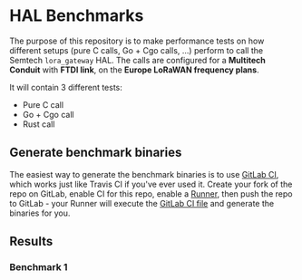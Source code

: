 # HAL Benchmarks

The purpose of this repository is to make performance tests on how different setups (pure C calls, Go + Cgo calls, ...) perform to call the Semtech `lora_gateway` HAL. The calls are configured for a **Multitech Conduit** with **FTDI link**, on the **Europe LoRaWAN frequency plans**.

It will contain 3 different tests:

+ Pure C call
+ Go + Cgo call
+ Rust call

## Generate benchmark binaries

The easiest way to generate the benchmark binaries is to use [GitLab CI](https://gitlab.com), which works just like Travis CI if you've ever used it. Create your fork of the repo on GitLab, enable CI for this repo, enable a [Runner](https://docs.gitlab.com/runner/), then push the repo to GitLab - your Runner will execute the [GitLab CI file](.gitlab-ci.yml) and generate the binaries for you.

## Results

### Benchmark 1
